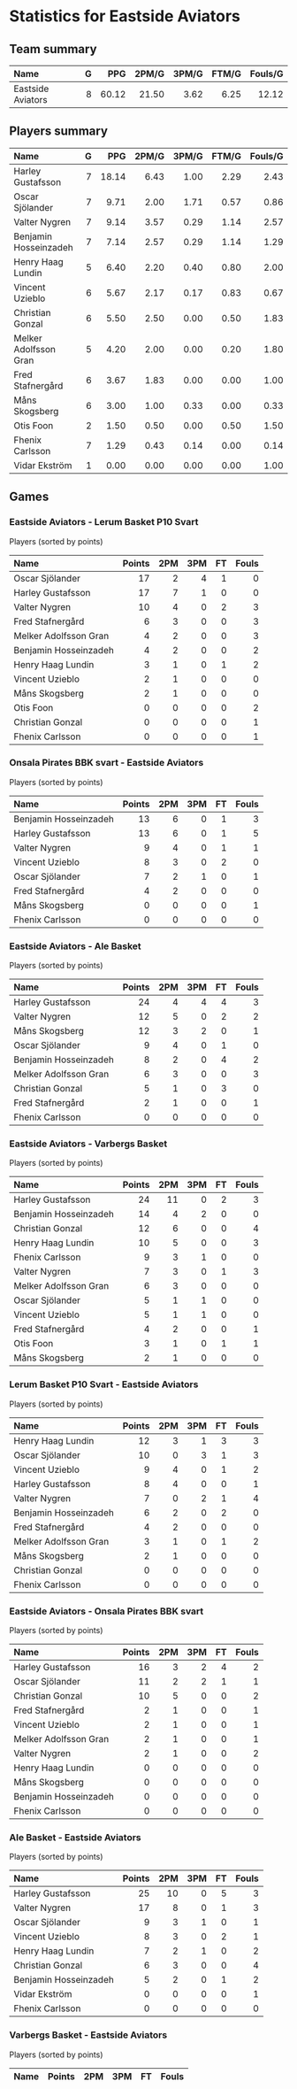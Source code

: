 # Statistics for Eastside Aviators

## Team summary

| Name | G | PPG | 2PM/G | 3PM/G | FTM/G | Fouls/G |
|:-----|--:|----:|------:|------:|------:|--------:|
| Eastside Aviators | 8 | 60.12 | 21.50 | 3.62 | 6.25 | 12.12 |

## Players summary

| Name | G | PPG | 2PM/G | 3PM/G | FTM/G | Fouls/G |
|:-----|--:|----:|------:|------:|------:|--------:|
| Harley Gustafsson | 7 | 18.14 | 6.43 | 1.00 | 2.29 | 2.43 |
| Oscar Sjölander | 7 | 9.71 | 2.00 | 1.71 | 0.57 | 0.86 |
| Valter Nygren | 7 | 9.14 | 3.57 | 0.29 | 1.14 | 2.57 |
| Benjamin Hosseinzadeh | 7 | 7.14 | 2.57 | 0.29 | 1.14 | 1.29 |
| Henry Haag Lundin | 5 | 6.40 | 2.20 | 0.40 | 0.80 | 2.00 |
| Vincent Uzieblo | 6 | 5.67 | 2.17 | 0.17 | 0.83 | 0.67 |
| Christian Gonzal | 6 | 5.50 | 2.50 | 0.00 | 0.50 | 1.83 |
| Melker Adolfsson Gran | 5 | 4.20 | 2.00 | 0.00 | 0.20 | 1.80 |
| Fred Stafnergård | 6 | 3.67 | 1.83 | 0.00 | 0.00 | 1.00 |
| Måns Skogsberg | 6 | 3.00 | 1.00 | 0.33 | 0.00 | 0.33 |
| Otis Foon | 2 | 1.50 | 0.50 | 0.00 | 0.50 | 1.50 |
| Fhenix Carlsson | 7 | 1.29 | 0.43 | 0.14 | 0.00 | 0.14 |
| Vidar Ekström | 1 | 0.00 | 0.00 | 0.00 | 0.00 | 1.00 |

## Games

### Eastside Aviators - Lerum Basket P10 Svart

Players (sorted by points)

| Name | Points | 2PM | 3PM | FT | Fouls |
|:-----|-------:|----:|----:|---:|------:|
| Oscar Sjölander | 17 |  2 |  4 |  1 |  0 |
| Harley Gustafsson | 17 |  7 |  1 |  0 |  0 |
| Valter Nygren | 10 |  4 |  0 |  2 |  3 |
| Fred Stafnergård |  6 |  3 |  0 |  0 |  3 |
| Melker Adolfsson Gran |  4 |  2 |  0 |  0 |  3 |
| Benjamin Hosseinzadeh |  4 |  2 |  0 |  0 |  2 |
| Henry Haag Lundin |  3 |  1 |  0 |  1 |  2 |
| Vincent Uzieblo |  2 |  1 |  0 |  0 |  0 |
| Måns Skogsberg |  2 |  1 |  0 |  0 |  0 |
| Otis Foon |  0 |  0 |  0 |  0 |  2 |
| Christian Gonzal |  0 |  0 |  0 |  0 |  1 |
| Fhenix Carlsson |  0 |  0 |  0 |  0 |  1 |

### Onsala Pirates BBK svart - Eastside Aviators

Players (sorted by points)

| Name | Points | 2PM | 3PM | FT | Fouls |
|:-----|-------:|----:|----:|---:|------:|
| Benjamin Hosseinzadeh | 13 |  6 |  0 |  1 |  3 |
| Harley Gustafsson | 13 |  6 |  0 |  1 |  5 |
| Valter Nygren |  9 |  4 |  0 |  1 |  1 |
| Vincent Uzieblo |  8 |  3 |  0 |  2 |  0 |
| Oscar Sjölander |  7 |  2 |  1 |  0 |  1 |
| Fred Stafnergård |  4 |  2 |  0 |  0 |  0 |
| Måns Skogsberg |  0 |  0 |  0 |  0 |  1 |
| Fhenix Carlsson |  0 |  0 |  0 |  0 |  0 |

### Eastside Aviators - Ale Basket

Players (sorted by points)

| Name | Points | 2PM | 3PM | FT | Fouls |
|:-----|-------:|----:|----:|---:|------:|
| Harley Gustafsson | 24 |  4 |  4 |  4 |  3 |
| Valter Nygren | 12 |  5 |  0 |  2 |  2 |
| Måns Skogsberg | 12 |  3 |  2 |  0 |  1 |
| Oscar Sjölander |  9 |  4 |  0 |  1 |  0 |
| Benjamin Hosseinzadeh |  8 |  2 |  0 |  4 |  2 |
| Melker Adolfsson Gran |  6 |  3 |  0 |  0 |  3 |
| Christian Gonzal |  5 |  1 |  0 |  3 |  0 |
| Fred Stafnergård |  2 |  1 |  0 |  0 |  1 |
| Fhenix Carlsson |  0 |  0 |  0 |  0 |  0 |

### Eastside Aviators - Varbergs Basket

Players (sorted by points)

| Name | Points | 2PM | 3PM | FT | Fouls |
|:-----|-------:|----:|----:|---:|------:|
| Harley Gustafsson | 24 | 11 |  0 |  2 |  3 |
| Benjamin Hosseinzadeh | 14 |  4 |  2 |  0 |  0 |
| Christian Gonzal | 12 |  6 |  0 |  0 |  4 |
| Henry Haag Lundin | 10 |  5 |  0 |  0 |  3 |
| Fhenix Carlsson |  9 |  3 |  1 |  0 |  0 |
| Valter Nygren |  7 |  3 |  0 |  1 |  3 |
| Melker Adolfsson Gran |  6 |  3 |  0 |  0 |  0 |
| Oscar Sjölander |  5 |  1 |  1 |  0 |  0 |
| Vincent Uzieblo |  5 |  1 |  1 |  0 |  0 |
| Fred Stafnergård |  4 |  2 |  0 |  0 |  1 |
| Otis Foon |  3 |  1 |  0 |  1 |  1 |
| Måns Skogsberg |  2 |  1 |  0 |  0 |  0 |

### Lerum Basket P10 Svart - Eastside Aviators

Players (sorted by points)

| Name | Points | 2PM | 3PM | FT | Fouls |
|:-----|-------:|----:|----:|---:|------:|
| Henry Haag Lundin | 12 |  3 |  1 |  3 |  3 |
| Oscar Sjölander | 10 |  0 |  3 |  1 |  3 |
| Vincent Uzieblo |  9 |  4 |  0 |  1 |  2 |
| Harley Gustafsson |  8 |  4 |  0 |  0 |  1 |
| Valter Nygren |  7 |  0 |  2 |  1 |  4 |
| Benjamin Hosseinzadeh |  6 |  2 |  0 |  2 |  0 |
| Fred Stafnergård |  4 |  2 |  0 |  0 |  0 |
| Melker Adolfsson Gran |  3 |  1 |  0 |  1 |  2 |
| Måns Skogsberg |  2 |  1 |  0 |  0 |  0 |
| Christian Gonzal |  0 |  0 |  0 |  0 |  0 |
| Fhenix Carlsson |  0 |  0 |  0 |  0 |  0 |

### Eastside Aviators - Onsala Pirates BBK svart

Players (sorted by points)

| Name | Points | 2PM | 3PM | FT | Fouls |
|:-----|-------:|----:|----:|---:|------:|
| Harley Gustafsson | 16 |  3 |  2 |  4 |  2 |
| Oscar Sjölander | 11 |  2 |  2 |  1 |  1 |
| Christian Gonzal | 10 |  5 |  0 |  0 |  2 |
| Fred Stafnergård |  2 |  1 |  0 |  0 |  1 |
| Vincent Uzieblo |  2 |  1 |  0 |  0 |  1 |
| Melker Adolfsson Gran |  2 |  1 |  0 |  0 |  1 |
| Valter Nygren |  2 |  1 |  0 |  0 |  2 |
| Henry Haag Lundin |  0 |  0 |  0 |  0 |  0 |
| Måns Skogsberg |  0 |  0 |  0 |  0 |  0 |
| Benjamin Hosseinzadeh |  0 |  0 |  0 |  0 |  0 |
| Fhenix Carlsson |  0 |  0 |  0 |  0 |  0 |

### Ale Basket - Eastside Aviators

Players (sorted by points)

| Name | Points | 2PM | 3PM | FT | Fouls |
|:-----|-------:|----:|----:|---:|------:|
| Harley Gustafsson | 25 | 10 |  0 |  5 |  3 |
| Valter Nygren | 17 |  8 |  0 |  1 |  3 |
| Oscar Sjölander |  9 |  3 |  1 |  0 |  1 |
| Vincent Uzieblo |  8 |  3 |  0 |  2 |  1 |
| Henry Haag Lundin |  7 |  2 |  1 |  0 |  2 |
| Christian Gonzal |  6 |  3 |  0 |  0 |  4 |
| Benjamin Hosseinzadeh |  5 |  2 |  0 |  1 |  2 |
| Vidar Ekström |  0 |  0 |  0 |  0 |  1 |
| Fhenix Carlsson |  0 |  0 |  0 |  0 |  0 |

### Varbergs Basket - Eastside Aviators

Players (sorted by points)

| Name | Points | 2PM | 3PM | FT | Fouls |
|:-----|-------:|----:|----:|---:|------:|

